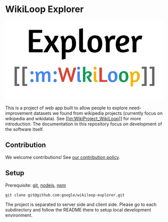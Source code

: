 # WikiLoop Explorer

[![WikiLoop Logo](./explorer-client/src/assets/WikiLoop_Explorer_Logo.jpg)](https://meta.wikimedia.org/wiki/WikiProject_WikiLoop)

This is a project of web app built to allow people to explore need-improvement datasets we found from wikipedia projects (currently focus on wikipedia and wikidata). See [[[m:WikiProject_WikiLoop]]](https://meta.wikimedia.org/wiki/WikiProject_WikiLoop) for more introduction. The documentation in this repository focus on development of the software itself.

## Contribution

We welcome contributions! See [our contribution policy](CONTRIBUTING.md).

## Setup

Prerequisite: [git](https://git-scm.com), [nodejs](https://nodejs.org), [npm](https://npmjs.com)  

```
git clone git@github.com:google/wikiloop-explorer.git
```

The project is separated to server side and client side. Please go to each subdirectory and follow the README there to setup local development environment.

